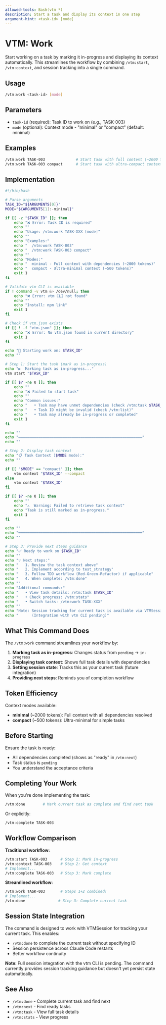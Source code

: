 ```yaml
---
allowed-tools: Bash(vtm *)
description: Start a task and display its context in one step
argument-hint: <task-id> [mode]
---
```


# VTM: Work

Start working on a task by marking it in-progress and displaying its context automatically. This streamlines the workflow by combining `/vtm:start`, `/vtm:context`, and session tracking into a single command.

## Usage

```bash
/vtm:work <task-id> [mode]
```

## Parameters

- `task-id` (required): Task ID to work on (e.g., TASK-003)
- `mode` (optional): Context mode - "minimal" or "compact" (default: minimal)

## Examples

```bash
/vtm:work TASK-003              # Start task with full context (~2000 tokens)
/vtm:work TASK-003 compact      # Start task with ultra-compact context (~500 tokens)
```

## Implementation

```bash
#!/bin/bash

# Parse arguments
TASK_ID="${ARGUMENTS[0]}"
MODE="${ARGUMENTS[1]:-minimal}"

if [[ -z "$TASK_ID" ]]; then
    echo "❌ Error: Task ID is required"
    echo ""
    echo "Usage: /vtm:work TASK-XXX [mode]"
    echo ""
    echo "Examples:"
    echo "  /vtm:work TASK-003"
    echo "  /vtm:work TASK-003 compact"
    echo ""
    echo "Modes:"
    echo "  minimal - Full context with dependencies (~2000 tokens)"
    echo "  compact - Ultra-minimal context (~500 tokens)"
    exit 1
fi

# Validate vtm CLI is available
if ! command -v vtm &> /dev/null; then
    echo "❌ Error: vtm CLI not found"
    echo ""
    echo "Install: npm link"
    exit 1
fi

# Check if vtm.json exists
if [[ ! -f "vtm.json" ]]; then
    echo "❌ Error: No vtm.json found in current directory"
    exit 1
fi

echo "🚀 Starting work on: $TASK_ID"
echo ""

# Step 1: Start the task (mark as in-progress)
echo "▶️  Marking task as in-progress..."
vtm start "$TASK_ID"

if [[ $? -ne 0 ]]; then
    echo ""
    echo "❌ Failed to start task"
    echo ""
    echo "Common issues:"
    echo "   • Task may have unmet dependencies (check /vtm:task $TASK_ID)"
    echo "   • Task ID might be invalid (check /vtm:list)"
    echo "   • Task may already be in-progress or completed"
    exit 1
fi

echo ""
echo "━━━━━━━━━━━━━━━━━━━━━━━━━━━━━━━━━━━━━━━━━━━━━━━━━━━━━━━━"
echo ""

# Step 2: Display task context
echo "📋 Task Context ($MODE mode):"
echo ""

if [[ "$MODE" == "compact" ]]; then
    vtm context "$TASK_ID" --compact
else
    vtm context "$TASK_ID"
fi

if [[ $? -ne 0 ]]; then
    echo ""
    echo "⚠️  Warning: Failed to retrieve task context"
    echo "Task is still marked as in-progress."
    exit 1
fi

echo ""
echo "━━━━━━━━━━━━━━━━━━━━━━━━━━━━━━━━━━━━━━━━━━━━━━━━━━━━━━━━"
echo ""

# Step 3: Provide next steps guidance
echo "✅ Ready to work on $TASK_ID"
echo ""
echo "💡 Next steps:"
echo "   1. Review the task context above"
echo "   2. Implement according to test_strategy"
echo "   3. Follow TDD workflow (Red-Green-Refactor) if applicable"
echo "   4. When complete: /vtm:done"
echo ""
echo "Additional commands:"
echo "   • View task details: /vtm:task $TASK_ID"
echo "   • Check progress: /vtm:stats"
echo "   • Switch tasks: /vtm:work TASK-XXX"
echo ""
echo "Note: Session tracking for current task is available via VTMSession class"
echo "      (Integration with vtm CLI pending)"
```

## What This Command Does

The `/vtm:work` command streamlines your workflow by:

1. **Marking task as in-progress**: Changes status from `pending` → `in-progress`
2. **Displaying task context**: Shows full task details with dependencies
3. **Setting session state**: Tracks this as your current task (future integration)
4. **Providing next steps**: Reminds you of completion workflow

## Token Efficiency

Context modes available:

- **minimal** (~2000 tokens): Full context with all dependencies resolved
- **compact** (~500 tokens): Ultra-minimal for simple tasks

## Before Starting

Ensure the task is ready:

- All dependencies completed (shows as "ready" in `/vtm:next`)
- Task status is `pending`
- You understand the acceptance criteria

## Completing Your Work

When you're done implementing the task:

```bash
/vtm:done        # Mark current task as complete and find next task
```

Or explicitly:

```bash
/vtm:complete TASK-003
```

## Workflow Comparison

**Traditional workflow:**

```bash
/vtm:start TASK-003      # Step 1: Mark in-progress
/vtm:context TASK-003    # Step 2: Get context
# Implement...
/vtm:complete TASK-003   # Step 3: Mark complete
```

**Streamlined workflow:**

```bash
/vtm:work TASK-003       # Steps 1+2 combined!
# Implement...
/vtm:done               # Step 3: Complete current task
```

## Session State Integration

The command is designed to work with VTMSession for tracking your current task. This enables:

- `/vtm:done` to complete the current task without specifying ID
- Session persistence across Claude Code restarts
- Better workflow continuity

**Note**: Full session integration with the vtm CLI is pending. The command currently provides session tracking guidance but doesn't yet persist state automatically.

## See Also

- `/vtm:done` - Complete current task and find next
- `/vtm:next` - Find ready tasks
- `/vtm:task` - View full task details
- `/vtm:stats` - View progress
